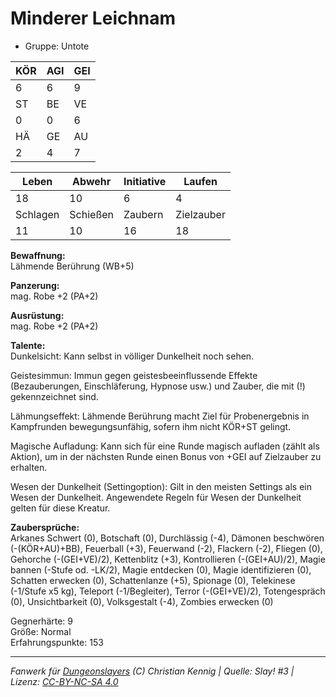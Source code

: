 # Minderer Leichnam  
- Gruppe: Untote  

| KÖR | AGI | GEI |  
| --- | --- | --- |  
| 6   | 6   | 9   |
| ST  | BE  | VE  |  
| 0   | 0   | 6   |
| HÄ  | GE  | AU  |  
| 2   | 4   | 7   |


| Leben    | Abwehr   | Initiative | Laufen     |
| -------- | -------- | ---------- | ---------- |
| 18       | 10       | 6          | 4          |
| Schlagen | Schießen | Zaubern    | Zielzauber |
| 11       | 10       | 16         | 18         |

**Bewaffnung:**  
Lähmende Berührung (WB+5)

**Panzerung:**  
mag. Robe +2 (PA+2)

**Ausrüstung:**  
mag. Robe +2 (PA+2)

**Talente:**  
Dunkelsicht: Kann selbst in völliger Dunkelheit noch sehen. 

Geistesimmun: Immun gegen geistesbeeinflussende Effekte (Bezauberungen, Einschläferung, Hypnose usw.) und Zauber, die mit (!) gekennzeichnet sind. 

Lähmungseffekt: Lähmende Berührung macht Ziel für Probenergebnis in Kampfrunden bewegungsunfähig, sofern ihm nicht KÖR+ST gelingt. 

Magische Aufladung: Kann sich für eine Runde magisch aufladen (zählt als Aktion), um in der nächsten Runde einen Bonus von +GEI auf Zielzauber zu erhalten. 

Wesen der Dunkelheit (Settingoption): Gilt in den meisten Settings als ein Wesen der Dunkelheit. Angewendete Regeln für Wesen der Dunkelheit gelten für diese Kreatur. 


**Zaubersprüche:**  
Arkanes Schwert (0), Botschaft (0), Durchlässig (-4), Dämonen beschwören (-(KÖR+AU)+BB), Feuerball (+3), Feuerwand (-2), Flackern (-2), Fliegen (0), Gehorche (-(GEI+VE)/2), Kettenblitz (+3), Kontrollieren (-(GEI+AU)/2), Magie bannen (-Stufe od. -LK/2), Magie entdecken (0), Magie identifizieren (0), Schatten erwecken (0), Schattenlanze (+5), Spionage (0), Telekinese (-1/Stufe x5 kg), Teleport (-1/Begleiter), Terror (-(GEI+VE)/2), Totengespräch (0), Unsichtbarkeit (0), Volksgestalt (-4), Zombies erwecken (0)

Gegnerhärte: 9  
Größe: Normal  
Erfahrungspunkte: 153  



___
*Fanwerk für [Dungeonslayers](https://www.dungeonslayers.net/) (C) Christian Kennig | Quelle: Slay! #3 | Lizenz: [CC-BY-NC-SA 4.0](https://creativecommons.org/licenses/by-nc-sa/4.0/deed.de)*